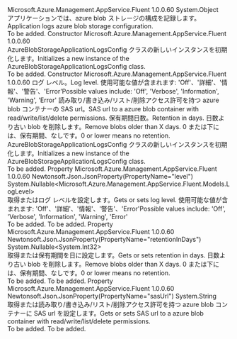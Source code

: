 <Type Name="AzureBlobStorageApplicationLogsConfig" FullName="Microsoft.Azure.Management.AppService.Fluent.Models.AzureBlobStorageApplicationLogsConfig">
  <TypeSignature Language="C#" Value="public class AzureBlobStorageApplicationLogsConfig" />
  <TypeSignature Language="ILAsm" Value=".class public auto ansi beforefieldinit AzureBlobStorageApplicationLogsConfig extends System.Object" />
  <TypeSignature Language="DocId" Value="T:Microsoft.Azure.Management.AppService.Fluent.Models.AzureBlobStorageApplicationLogsConfig" />
  <TypeSignature Language="VB.NET" Value="Public Class AzureBlobStorageApplicationLogsConfig" />
  <TypeSignature Language="F#" Value="type AzureBlobStorageApplicationLogsConfig = class" />
  <AssemblyInfo>
    <AssemblyName>Microsoft.Azure.Management.AppService.Fluent</AssemblyName>
    <AssemblyVersion>1.0.0.60</AssemblyVersion>
  </AssemblyInfo>
  <Base>
    <BaseTypeName>System.Object</BaseTypeName>
  </Base>
  <Interfaces />
  <Docs>
    <summary>
            <span data-ttu-id="2ff88-101">アプリケーションでは、azure blob ストレージの構成を記録します。</span><span class="sxs-lookup"><span data-stu-id="2ff88-101">Application logs azure blob storage configuration.</span></span>
            </summary>
    <remarks>To be added.</remarks>
  </Docs>
  <Members>
    <Member MemberName=".ctor">
      <MemberSignature Language="C#" Value="public AzureBlobStorageApplicationLogsConfig ();" />
      <MemberSignature Language="ILAsm" Value=".method public hidebysig specialname rtspecialname instance void .ctor() cil managed" />
      <MemberSignature Language="DocId" Value="M:Microsoft.Azure.Management.AppService.Fluent.Models.AzureBlobStorageApplicationLogsConfig.#ctor" />
      <MemberSignature Language="VB.NET" Value="Public Sub New ()" />
      <MemberType>Constructor</MemberType>
      <AssemblyInfo>
        <AssemblyName>Microsoft.Azure.Management.AppService.Fluent</AssemblyName>
        <AssemblyVersion>1.0.0.60</AssemblyVersion>
      </AssemblyInfo>
      <Parameters />
      <Docs>
        <summary>
            <span data-ttu-id="2ff88-102">AzureBlobStorageApplicationLogsConfig クラスの新しいインスタンスを初期化します。</span><span class="sxs-lookup"><span data-stu-id="2ff88-102">Initializes a new instance of the AzureBlobStorageApplicationLogsConfig class.</span></span>
            </summary>
        <remarks>To be added.</remarks>
      </Docs>
    </Member>
    <Member MemberName=".ctor">
      <MemberSignature Language="C#" Value="public AzureBlobStorageApplicationLogsConfig (Nullable&lt;Microsoft.Azure.Management.AppService.Fluent.Models.LogLevel&gt; level = null, string sasUrl = null, Nullable&lt;int&gt; retentionInDays = null);" />
      <MemberSignature Language="ILAsm" Value=".method public hidebysig specialname rtspecialname instance void .ctor(valuetype System.Nullable`1&lt;valuetype Microsoft.Azure.Management.AppService.Fluent.Models.LogLevel&gt; level, string sasUrl, valuetype System.Nullable`1&lt;int32&gt; retentionInDays) cil managed" />
      <MemberSignature Language="DocId" Value="M:Microsoft.Azure.Management.AppService.Fluent.Models.AzureBlobStorageApplicationLogsConfig.#ctor(System.Nullable{Microsoft.Azure.Management.AppService.Fluent.Models.LogLevel},System.String,System.Nullable{System.Int32})" />
      <MemberSignature Language="VB.NET" Value="Public Sub New (Optional level As Nullable(Of LogLevel) = null, Optional sasUrl As String = null, Optional retentionInDays As Nullable(Of Integer) = null)" />
      <MemberSignature Language="F#" Value="new Microsoft.Azure.Management.AppService.Fluent.Models.AzureBlobStorageApplicationLogsConfig : Nullable&lt;Microsoft.Azure.Management.AppService.Fluent.Models.LogLevel&gt; * string * Nullable&lt;int&gt; -&gt; Microsoft.Azure.Management.AppService.Fluent.Models.AzureBlobStorageApplicationLogsConfig" Usage="new Microsoft.Azure.Management.AppService.Fluent.Models.AzureBlobStorageApplicationLogsConfig (level, sasUrl, retentionInDays)" />
      <MemberType>Constructor</MemberType>
      <AssemblyInfo>
        <AssemblyName>Microsoft.Azure.Management.AppService.Fluent</AssemblyName>
        <AssemblyVersion>1.0.0.60</AssemblyVersion>
      </AssemblyInfo>
      <Parameters>
        <Parameter Name="level" Type="System.Nullable&lt;Microsoft.Azure.Management.AppService.Fluent.Models.LogLevel&gt;" />
        <Parameter Name="sasUrl" Type="System.String" />
        <Parameter Name="retentionInDays" Type="System.Nullable&lt;System.Int32&gt;" />
      </Parameters>
      <Docs>
        <param name="level"><span data-ttu-id="2ff88-103">ログ レベル。</span><span class="sxs-lookup"><span data-stu-id="2ff88-103">Log level.</span></span> <span data-ttu-id="2ff88-104">使用可能な値が含まれます: 'Off'、'詳細'、'情報'、'警告'、'Error'</span><span class="sxs-lookup"><span data-stu-id="2ff88-104">Possible values include: 'Off', 'Verbose', 'Information', 'Warning', 'Error'</span></span></param>
        <param name="sasUrl"><span data-ttu-id="2ff88-105">読み取り/書き込み/リスト/削除アクセス許可を持つ azure blob コンテナーの SAS url。</span><span class="sxs-lookup"><span data-stu-id="2ff88-105">SAS url to a azure blob container with read/write/list/delete permissions.</span></span></param>
        <param name="retentionInDays"><span data-ttu-id="2ff88-106">保有期間日数。</span><span class="sxs-lookup"><span data-stu-id="2ff88-106">Retention in days.</span></span>
            <span data-ttu-id="2ff88-107">日数より古い blob を削除します。</span><span class="sxs-lookup"><span data-stu-id="2ff88-107">Remove blobs older than X days.</span></span>
            <span data-ttu-id="2ff88-108">0 または下には、保有期間、なしです。</span><span class="sxs-lookup"><span data-stu-id="2ff88-108">0 or lower means no retention.</span></span></param>
        <summary>
            <span data-ttu-id="2ff88-109">AzureBlobStorageApplicationLogsConfig クラスの新しいインスタンスを初期化します。</span><span class="sxs-lookup"><span data-stu-id="2ff88-109">Initializes a new instance of the AzureBlobStorageApplicationLogsConfig class.</span></span>
            </summary>
        <remarks>To be added.</remarks>
      </Docs>
    </Member>
    <Member MemberName="Level">
      <MemberSignature Language="C#" Value="public Nullable&lt;Microsoft.Azure.Management.AppService.Fluent.Models.LogLevel&gt; Level { get; set; }" />
      <MemberSignature Language="ILAsm" Value=".property instance valuetype System.Nullable`1&lt;valuetype Microsoft.Azure.Management.AppService.Fluent.Models.LogLevel&gt; Level" />
      <MemberSignature Language="DocId" Value="P:Microsoft.Azure.Management.AppService.Fluent.Models.AzureBlobStorageApplicationLogsConfig.Level" />
      <MemberSignature Language="VB.NET" Value="Public Property Level As Nullable(Of LogLevel)" />
      <MemberSignature Language="F#" Value="member this.Level : Nullable&lt;Microsoft.Azure.Management.AppService.Fluent.Models.LogLevel&gt; with get, set" Usage="Microsoft.Azure.Management.AppService.Fluent.Models.AzureBlobStorageApplicationLogsConfig.Level" />
      <MemberType>Property</MemberType>
      <AssemblyInfo>
        <AssemblyName>Microsoft.Azure.Management.AppService.Fluent</AssemblyName>
        <AssemblyVersion>1.0.0.60</AssemblyVersion>
      </AssemblyInfo>
      <Attributes>
        <Attribute>
          <AttributeName>Newtonsoft.Json.JsonProperty(PropertyName="level")</AttributeName>
        </Attribute>
      </Attributes>
      <ReturnValue>
        <ReturnType>System.Nullable&lt;Microsoft.Azure.Management.AppService.Fluent.Models.LogLevel&gt;</ReturnType>
      </ReturnValue>
      <Docs>
        <summary>
            <span data-ttu-id="2ff88-110">取得またはログ レベルを設定します。</span><span class="sxs-lookup"><span data-stu-id="2ff88-110">Gets or sets log level.</span></span> <span data-ttu-id="2ff88-111">使用可能な値が含まれます: 'Off'、'詳細'、'情報'、'警告'、'Error'</span><span class="sxs-lookup"><span data-stu-id="2ff88-111">Possible values include: 'Off', 'Verbose', 'Information', 'Warning', 'Error'</span></span>
            </summary>
        <value>To be added.</value>
        <remarks>To be added.</remarks>
      </Docs>
    </Member>
    <Member MemberName="RetentionInDays">
      <MemberSignature Language="C#" Value="public Nullable&lt;int&gt; RetentionInDays { get; set; }" />
      <MemberSignature Language="ILAsm" Value=".property instance valuetype System.Nullable`1&lt;int32&gt; RetentionInDays" />
      <MemberSignature Language="DocId" Value="P:Microsoft.Azure.Management.AppService.Fluent.Models.AzureBlobStorageApplicationLogsConfig.RetentionInDays" />
      <MemberSignature Language="VB.NET" Value="Public Property RetentionInDays As Nullable(Of Integer)" />
      <MemberSignature Language="F#" Value="member this.RetentionInDays : Nullable&lt;int&gt; with get, set" Usage="Microsoft.Azure.Management.AppService.Fluent.Models.AzureBlobStorageApplicationLogsConfig.RetentionInDays" />
      <MemberType>Property</MemberType>
      <AssemblyInfo>
        <AssemblyName>Microsoft.Azure.Management.AppService.Fluent</AssemblyName>
        <AssemblyVersion>1.0.0.60</AssemblyVersion>
      </AssemblyInfo>
      <Attributes>
        <Attribute>
          <AttributeName>Newtonsoft.Json.JsonProperty(PropertyName="retentionInDays")</AttributeName>
        </Attribute>
      </Attributes>
      <ReturnValue>
        <ReturnType>System.Nullable&lt;System.Int32&gt;</ReturnType>
      </ReturnValue>
      <Docs>
        <summary>
            <span data-ttu-id="2ff88-112">取得または保有期間を日に設定します。</span><span class="sxs-lookup"><span data-stu-id="2ff88-112">Gets or sets retention in days.</span></span>
            <span data-ttu-id="2ff88-113">日数より古い blob を削除します。</span><span class="sxs-lookup"><span data-stu-id="2ff88-113">Remove blobs older than X days.</span></span>
            <span data-ttu-id="2ff88-114">0 または下には、保有期間、なしです。</span><span class="sxs-lookup"><span data-stu-id="2ff88-114">0 or lower means no retention.</span></span>
            </summary>
        <value>To be added.</value>
        <remarks>To be added.</remarks>
      </Docs>
    </Member>
    <Member MemberName="SasUrl">
      <MemberSignature Language="C#" Value="public string SasUrl { get; set; }" />
      <MemberSignature Language="ILAsm" Value=".property instance string SasUrl" />
      <MemberSignature Language="DocId" Value="P:Microsoft.Azure.Management.AppService.Fluent.Models.AzureBlobStorageApplicationLogsConfig.SasUrl" />
      <MemberSignature Language="VB.NET" Value="Public Property SasUrl As String" />
      <MemberSignature Language="F#" Value="member this.SasUrl : string with get, set" Usage="Microsoft.Azure.Management.AppService.Fluent.Models.AzureBlobStorageApplicationLogsConfig.SasUrl" />
      <MemberType>Property</MemberType>
      <AssemblyInfo>
        <AssemblyName>Microsoft.Azure.Management.AppService.Fluent</AssemblyName>
        <AssemblyVersion>1.0.0.60</AssemblyVersion>
      </AssemblyInfo>
      <Attributes>
        <Attribute>
          <AttributeName>Newtonsoft.Json.JsonProperty(PropertyName="sasUrl")</AttributeName>
        </Attribute>
      </Attributes>
      <ReturnValue>
        <ReturnType>System.String</ReturnType>
      </ReturnValue>
      <Docs>
        <summary>
            <span data-ttu-id="2ff88-115">取得または読み取り/書き込み/リスト/削除アクセス許可を持つ azure blob コンテナーに SAS url を設定します。</span><span class="sxs-lookup"><span data-stu-id="2ff88-115">Gets or sets SAS url to a azure blob container with read/write/list/delete permissions.</span></span>
            </summary>
        <value>To be added.</value>
        <remarks>To be added.</remarks>
      </Docs>
    </Member>
  </Members>
</Type>